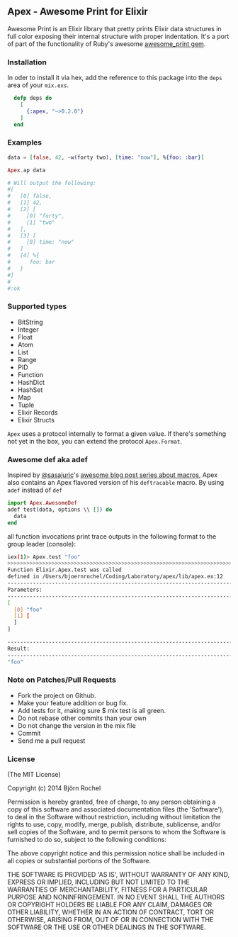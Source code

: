 ## Apex - Awesome Print for Elixir ##
Awesome Print is an Elixir library that pretty prints Elixir data structures in full color
exposing their internal structure with proper indentation. It's a port of part of the functionality
of Ruby's awesome [awesome_print gem](https://github.com/michaeldv/awesome_print).

### Installation ###
In oder to install it via hex, add the reference to this package into the `deps` area of your `mix.exs`.

```elixir
  defp deps do
    [
      {:apex, "~>0.2.0"}
    ]
  end
```

### Examples ###

```elixir
data = [false, 42, ~w(forty two), [time: "now"], %{foo: :bar}]

Apex.ap data

# Will output the following:
#[
#   [0] false,
#   [1] 42,
#   [2] [
#     [0] "forty",
#     [1] "two"
#   ],
#   [3] [
#     [0] time: "now"
#   ]
#   [4] %{
#      foo: bar
#   }
#]
#
#:ok
```

### Supported types

* BitString
* Integer
* Float
* Atom
* List
* Range
* PID
* Function
* HashDict
* HashSet
* Map
* Tuple
* Elixir Records
* Elixir Structs

`Apex` uses a protocol internally to format a given value. If there's something not yet in the box, you can extend the protocol `Apex.Format`.

### Awesome def aka adef
Inspired by [@sasajuric](https://github.com/sasa1977)'s [awesome blog post series about macros](http://www.theerlangelist.com/search/label/metaprogramming), Apex also contains an Apex flavored version of his `deftracable` macro. By using `adef` instead of `def` 

```elixir
import Apex.AwesomeDef
adef test(data, options \\ []) do
  data
end
```

all function invocations print trace outputs in the following format to the group leader (console):

```bash
iex(1)> Apex.test "foo"
>>>>>>>>>>>>>>>>>>>>>>>>>>>>>>>>>>>>>>>>>>>>>>>>>>>>>>>>>>>>>>>>>>>>>>>>>>>>>>>>>>>>>>>>>>>>>>>>>>>>
Function Elixir.Apex.test was called
defined in /Users/bjoernrochel/Coding/Laboratory/apex/lib/apex.ex:12
----------------------------------------------------------------------------------------------------
Parameters:
----------------------------------------------------------------------------------------------------
[
  [0] "foo"
  [1] [
  ]
]

----------------------------------------------------------------------------------------------------
Result:
----------------------------------------------------------------------------------------------------
"foo"
```

### Note on Patches/Pull Requests ###
* Fork the project on Github.
* Make your feature addition or bug fix.
* Add tests for it, making sure $ mix test is all green.
* Do not rebase other commits than your own
* Do not change the version in the mix file
* Commit 
* Send me a pull request

### License ###
(The MIT License)

Copyright (c) 2014 Björn Rochel

Permission is hereby granted, free of charge, to any person obtaining
a copy of this software and associated documentation files (the
'Software'), to deal in the Software without restriction, including
without limitation the rights to use, copy, modify, merge, publish,
distribute, sublicense, and/or sell copies of the Software, and to
permit persons to whom the Software is furnished to do so, subject to
the following conditions:

The above copyright notice and this permission notice shall be
included in all copies or substantial portions of the Software.

THE SOFTWARE IS PROVIDED 'AS IS', WITHOUT WARRANTY OF ANY KIND,
EXPRESS OR IMPLIED, INCLUDING BUT NOT LIMITED TO THE WARRANTIES OF
MERCHANTABILITY, FITNESS FOR A PARTICULAR PURPOSE AND NONINFRINGEMENT.
IN NO EVENT SHALL THE AUTHORS OR COPYRIGHT HOLDERS BE LIABLE FOR ANY
CLAIM, DAMAGES OR OTHER LIABILITY, WHETHER IN AN ACTION OF CONTRACT,
TORT OR OTHERWISE, ARISING FROM, OUT OF OR IN CONNECTION WITH THE
SOFTWARE OR THE USE OR OTHER DEALINGS IN THE SOFTWARE.
